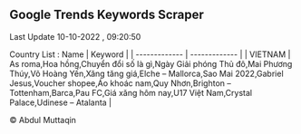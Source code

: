 

## Google Trends Keywords Scraper 
 
Last Update 10-10-2022 , 09:20:50

Country List :
 Name  | Keyword |
| ------------- | ------------- |
| VIETNAM | As roma,Hoa hồng,Chuyển đổi số là gì,Ngày Giải phóng Thủ đô,Mai Phương Thúy,Võ Hoàng Yến,Xăng tăng giá,Elche – Mallorca,Sao Mai 2022,Gabriel Jesus,Voucher shopee,Áo khoác nam,Quy Nhơn,Brighton – Tottenham,Barca,Pau FC,Giá xăng hôm nay,U17 Việt Nam,Crystal Palace,Udinese – Atalanta |



© Abdul Muttaqin 
